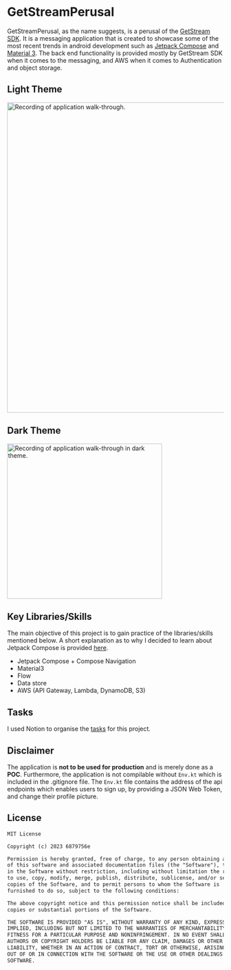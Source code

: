 # GetStreamPerusal
GetStreamPerusal, as the name suggests, is a perusal of the [GetStream SDK](https://github.com/GetStream/stream-chat-android).
It is a messaging application that is created to showcase some of the most recent trends in android
development such as [Jetpack Compose](https://developer.android.com/jetpack/compose) and [Material 3](https://m3.material.io/).
The back end functionality is provided mostly by GetStream SDK when it comes to the messaging, and 
AWS when it comes to Authentication and object storage.

## Light Theme
<img src="./readme/recording.gif" width="720" alt="Recording of application walk-through." />

## Dark Theme
<img src="./readme/dark_theme.gif" width="360" alt="Recording of application walk-through in dark theme." />

## Key Libraries/Skills
The main objective of this project is to gain practice of the libraries/skills mentioned below. A
short explanation as to why I decided to learn about Jetpack Compose is provided [here](https://www.notion.so/GetStreamPerusal-7a904f515577440594c73d24b34f848c?pvs=4#a7ced8a585674368bf1be1398a2ffad7). 

- Jetpack Compose + Compose Navigation
- Material3
- Flow
- Data store
- AWS (API Gateway, Lambda, DynamoDB, S3)

## Tasks
I used Notion to organise the [tasks](https://wandering-emperor-514.notion.site/80922b12ddda46d3a3553b7b28a5fe51?v=25bd3124e1dc4b718f4c99ad4f973d7a) 
for this project.

## Disclaimer
The application is **not to be used for production** and is merely done as a **POC**. Furthermore, 
the application is not compilable without `Env.kt` which is included in the .gitignore file. The 
`Env.kt` file contains the address of the api endpoints which enables users to sign up, by providing
a JSON Web Token, and change their profile picture.

## License
```xml
MIT License

Copyright (c) 2023 6879756e

Permission is hereby granted, free of charge, to any person obtaining a copy
of this software and associated documentation files (the "Software"), to deal
in the Software without restriction, including without limitation the rights
to use, copy, modify, merge, publish, distribute, sublicense, and/or sell
copies of the Software, and to permit persons to whom the Software is
furnished to do so, subject to the following conditions:

The above copyright notice and this permission notice shall be included in all
copies or substantial portions of the Software.

THE SOFTWARE IS PROVIDED "AS IS", WITHOUT WARRANTY OF ANY KIND, EXPRESS OR
IMPLIED, INCLUDING BUT NOT LIMITED TO THE WARRANTIES OF MERCHANTABILITY,
FITNESS FOR A PARTICULAR PURPOSE AND NONINFRINGEMENT. IN NO EVENT SHALL THE
AUTHORS OR COPYRIGHT HOLDERS BE LIABLE FOR ANY CLAIM, DAMAGES OR OTHER
LIABILITY, WHETHER IN AN ACTION OF CONTRACT, TORT OR OTHERWISE, ARISING FROM,
OUT OF OR IN CONNECTION WITH THE SOFTWARE OR THE USE OR OTHER DEALINGS IN THE
SOFTWARE.
```